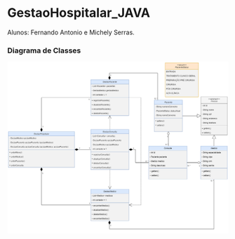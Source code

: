 # GestaoHospitalar_JAVA
Alunos: Fernando Antonio e Michely Serras. <br>
### Diagrama de Classes
![diagrama](https://github.com/nandoant/GestaoHospitalar_JAVA/blob/main/DiagramaDeClasses.png?raw=true)
